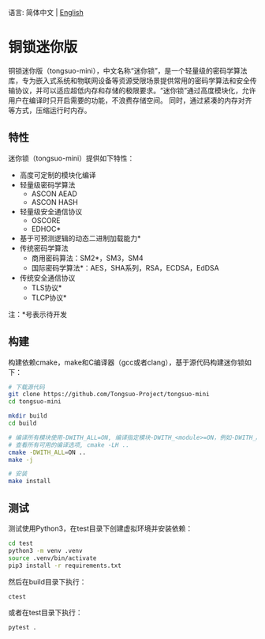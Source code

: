 语言: 简体中文 | [English](README.md)

# 铜锁迷你版

铜锁迷你版（tongsuo-mini），中文名称“迷你锁”，是一个轻量级的密码学算法库，专为嵌入式系统和物联网设备等资源受限场景提供常用的密码学算法和安全传输协议，并可以适应超低内存和存储的极限要求。“迷你锁”通过高度模块化，允许用户在编译时只开启需要的功能，不浪费存储空间。
同时，通过紧凑的内存对齐等方式，压缩运行时内存。

## 特性

迷你锁（tongsuo-mini）提供如下特性：

* 高度可定制的模块化编译
* 轻量级密码学算法
  * ASCON AEAD
  * ASCON HASH
* 轻量级安全通信协议
  * OSCORE
  * EDHOC\*
* 基于可预测逻辑的动态二进制加载能力\*
* 传统密码学算法
  * 商用密码算法：SM2\*，SM3，SM4
  * 国际密码学算法\*：AES，SHA系列，RSA，ECDSA，EdDSA
* 传统安全通信协议
  * TLS协议\*
  * TLCP协议\*

注：\*号表示待开发

## 构建

构建依赖cmake，make和C编译器（gcc或者clang），基于源代码构建迷你锁如下：

```bash
# 下载源代码
git clone https://github.com/Tongsuo-Project/tongsuo-mini
cd tongsuo-mini

mkdir build
cd build

# 编译所有模块使用-DWITH_ALL=ON, 编译指定模块-DWITH_<module>=ON，例如-DWITH_ASCON=ON
# 查看所有可用的编译选项, cmake -LH ..
cmake -DWITH_ALL=ON ..
make -j

# 安装
make install
```

## 测试

测试使用Python3，在test目录下创建虚拟环境并安装依赖：

```bash
cd test
python3 -m venv .venv
source .venv/bin/activate
pip3 install -r requirements.txt
```

然后在build目录下执行：
```bash
ctest
```
或者在test目录下执行：
```bash
pytest .
```
